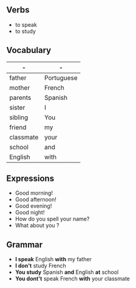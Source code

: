 ## Verbs
- to speak
- to study
## Vocabulary
|    -    |   -      |
|---------|----------|
|father   |Portuguese|
| mother  |French    |
|parents  |Spanish   |
|sister   |I         |
|sibling  |You       |
|friend   |my        |
|classmate|your      |
|school   |and       |
|English  |with      |

## Expressions
- Good morning!
- Good afternoon!
- Good evening!
- Good night!
- How do you spell your name?
- What about you ?

## Grammar
- **I speak** English **with** my father
- **I don't** study French
- **You study** Spanish **and** English **at** school
- **You dont't** speak French **with** your classmate
